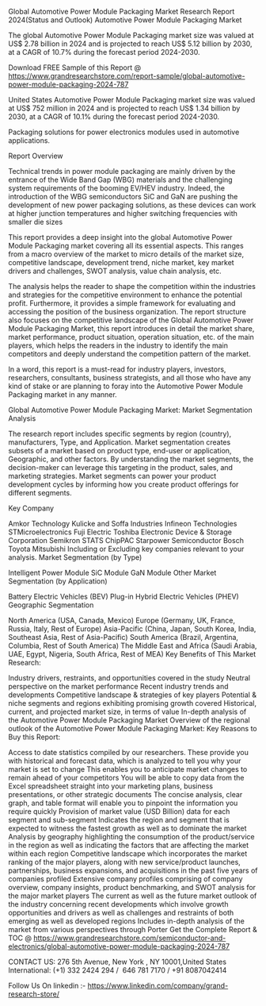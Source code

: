 Global Automotive Power Module Packaging Market Research Report 2024(Status and Outlook)
Automotive Power Module Packaging Market

The global Automotive Power Module Packaging market size was valued at US$ 2.78 billion in 2024 and is projected to reach US$ 5.12 billion by 2030, at a CAGR of 10.7% during the forecast period 2024-2030.

Download FREE Sample of this Report @ https://www.grandresearchstore.com/report-sample/global-automotive-power-module-packaging-2024-787

United States Automotive Power Module Packaging market size was valued at US$ 752 million in 2024 and is projected to reach US$ 1.34 billion by 2030, at a CAGR of 10.1% during the forecast period 2024-2030.

Packaging solutions for power electronics modules used in automotive applications.

Report Overview

Technical trends in power module packaging are mainly driven by the entrance of the Wide Band Gap (WBG) materials and the challenging system requirements of the booming EV/HEV industry. Indeed, the introduction of the WBG semiconductors SiC and GaN are pushing the development of new power packaging solutions, as these devices can work at higher junction temperatures and higher switching frequencies with smaller die sizes

This report provides a deep insight into the global Automotive Power Module Packaging market covering all its essential aspects. This ranges from a macro overview of the market to micro details of the market size, competitive landscape, development trend, niche market, key market drivers and challenges, SWOT analysis, value chain analysis, etc.

The analysis helps the reader to shape the competition within the industries and strategies for the competitive environment to enhance the potential profit. Furthermore, it provides a simple framework for evaluating and accessing the position of the business organization. The report structure also focuses on the competitive landscape of the Global Automotive Power Module Packaging Market, this report introduces in detail the market share, market performance, product situation, operation situation, etc. of the main players, which helps the readers in the industry to identify the main competitors and deeply understand the competition pattern of the market.

In a word, this report is a must-read for industry players, investors, researchers, consultants, business strategists, and all those who have any kind of stake or are planning to foray into the Automotive Power Module Packaging market in any manner.

Global Automotive Power Module Packaging Market: Market Segmentation Analysis

The research report includes specific segments by region (country), manufacturers, Type, and Application. Market segmentation creates subsets of a market based on product type, end-user or application, Geographic, and other factors. By understanding the market segments, the decision-maker can leverage this targeting in the product, sales, and marketing strategies. Market segments can power your product development cycles by informing how you create product offerings for different segments.

Key Company

Amkor Technology
Kulicke and Soffa Industries
Infineon Technologies
STMicroelectronics
Fuji Electric
Toshiba Electronic Device & Storage Corporation
Semikron
STATS ChipPAC
Starpower Semiconductor
Bosch
Toyota
Mitsubishi
Including or Excluding key companies relevant to your analysis.
Market Segmentation (by Type)

Intelligent Power Module
SiC Module
GaN Module
Other
Market Segmentation (by Application)

Battery Electric Vehicles (BEV)
Plug-in Hybrid Electric Vehicles (PHEV)
Geographic Segmentation

North America (USA, Canada, Mexico)
Europe (Germany, UK, France, Russia, Italy, Rest of Europe)
Asia-Pacific (China, Japan, South Korea, India, Southeast Asia, Rest of Asia-Pacific)
South America (Brazil, Argentina, Columbia, Rest of South America)
The Middle East and Africa (Saudi Arabia, UAE, Egypt, Nigeria, South Africa, Rest of MEA)
Key Benefits of This Market Research:

Industry drivers, restraints, and opportunities covered in the study
Neutral perspective on the market performance
Recent industry trends and developments
Competitive landscape & strategies of key players
Potential & niche segments and regions exhibiting promising growth covered
Historical, current, and projected market size, in terms of value
In-depth analysis of the Automotive Power Module Packaging Market
Overview of the regional outlook of the Automotive Power Module Packaging Market:
Key Reasons to Buy this Report:

Access to date statistics compiled by our researchers. These provide you with historical and forecast data, which is analyzed to tell you why your market is set to change
This enables you to anticipate market changes to remain ahead of your competitors
You will be able to copy data from the Excel spreadsheet straight into your marketing plans, business presentations, or other strategic documents
The concise analysis, clear graph, and table format will enable you to pinpoint the information you require quickly
Provision of market value (USD Billion) data for each segment and sub-segment
Indicates the region and segment that is expected to witness the fastest growth as well as to dominate the market
Analysis by geography highlighting the consumption of the product/service in the region as well as indicating the factors that are affecting the market within each region
Competitive landscape which incorporates the market ranking of the major players, along with new service/product launches, partnerships, business expansions, and acquisitions in the past five years of companies profiled
Extensive company profiles comprising of company overview, company insights, product benchmarking, and SWOT analysis for the major market players
The current as well as the future market outlook of the industry concerning recent developments which involve growth opportunities and drivers as well as challenges and restraints of both emerging as well as developed regions
Includes in-depth analysis of the market from various perspectives through Porter
Get the Complete Report & TOC @ https://www.grandresearchstore.com/semiconductor-and-electronics/global-automotive-power-module-packaging-2024-787

CONTACT US:
276 5th Avenue, New York , NY 10001,United States
International: (+1) 332 2424 294 /  646 781 7170 / +91 8087042414

Follow Us On linkedin :- https://www.linkedin.com/company/grand-research-store/
